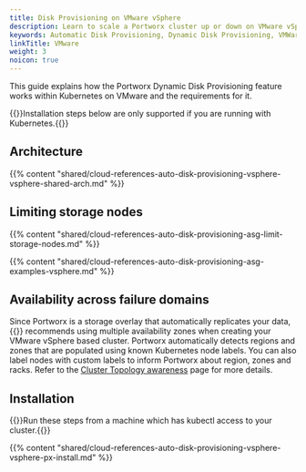 ```yaml
---
title: Disk Provisioning on VMware vSphere
description: Learn to scale a Portworx cluster up or down on VMware vSphere with Auto Scaling.
keywords: Automatic Disk Provisioning, Dynamic Disk Provisioning, VMWare, vSphere ASG, Kubernetes, k8s
linkTitle: VMware
weight: 3
noicon: true
---
```


This guide explains how the Portworx Dynamic Disk Provisioning feature works within Kubernetes on VMware and the requirements for it.

{{<info>}}Installation steps below are only supported if you are running with Kubernetes.{{</info>}}

## Architecture

{{% content "shared/cloud-references-auto-disk-provisioning-vsphere-vsphere-shared-arch.md" %}}


## Limiting storage nodes

{{% content "shared/cloud-references-auto-disk-provisioning-asg-limit-storage-nodes.md" %}}

{{% content "shared/cloud-references-auto-disk-provisioning-asg-examples-vsphere.md" %}}

## Availability across failure domains

Since Portworx is a storage overlay that automatically replicates your data, {{<companyName>}} recommends using multiple availability zones when creating your VMware vSphere based cluster. Portworx automatically detects regions and zones that are populated using known Kubernetes node labels. You can also label nodes with custom labels to inform Portworx about region, zones and racks. Refer to the [Cluster Topology awareness](/portworx-install-with-kubernetes/operate-and-maintain-on-kubernetes/cluster-topology/) page for more details.

## Installation

{{<info>}}Run these steps from a machine which has kubectl access to your cluster.{{</info>}}

{{% content "shared/cloud-references-auto-disk-provisioning-vsphere-vsphere-px-install.md" %}}

